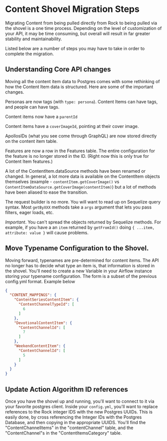 # Content Shovel Migration Steps

Migrating Content from being pulled directly from Rock to being pulled via the shovel is a one time process. Depending on the level of customization of your API, it may be time consuming, but overall will result in far greater stability and maintainability. 

Listed below are a number of steps you may have to take in order to complete the migration. 

## Understanding Core API changes 

Moving all the content item data to Postgres comes with some rethinking of how the Content Item data is structured. Here are some of the important changes. 

Personas are now tags (with `type: persona`). Content Items can have tags, and people can have tags. 

Content items now have a `parentId` 

Content items have a `coverImageId`, pointing at their cover image. 

ApollosIDs (what you see come through GraphQL) are now stored directly on the content item table.

Features are now a row in the Features table. The entire configuration for the feature is no longer stored in the ID. (Right now this is only true for Content Item features.)

A lot of the ContentItem.dataSource methods have been renamed or changed. In general, a lot more data is available on the ContentItem objects themselves (example - `contentItem.getCoverImage()` vs `ContentItemDataSource.getCoverImage(contentItem)`) but a lot of methods have been aliased to ease the transition.

The request builder is no more. You will want to read up on Sequelize query syntax. Most `getByXXX` methods take a `args` argument that lets you pass filters, eager loads, etc. 

*Important*. You can't spread the objects returned by Sequelize methods. For example, if you have a an `item` returned by `getFromId()` doing `{ ...item, attribute: value }` will cause problems. 



## Move Typename Configuration to the Shovel.

Moving forward, typenames are pre-determined for content items. The API no longer has to decide what type an item is, that information is stored in the shovel. You'll need to create a new Variable in your Airflow instance storing your typename configuration. The form is a subset of the previous config.yml format. Example below 

```json
{
  "CONTENT_MAPPINGS": {
    "ContentSeriesContentItem": {
      "ContentChannelTypeId": [
        6
      ]
    },
    "DevotionalContentItem": {
      "ContentChannelId": [
        7
      ]
    },
    "WeekendContentItem": {
      "ContentChannelId": [
        5
      ]
    }
  }
}
```

## Update Action Algorithm ID references

Once you have the shovel up and running, you'll want to connect to it via your favorite postgres client. Inside your `config.yml`, you'll want to replace references to the Rock integer IDS with the new Postgres UUIDs. This is easily done, by cross referencing the Integer IDs with the Postgres Database, and then copying in the appropriate UUIDS. You'll find the "ContentChannelItems" in the "contentChannel" table, and the "ContentChannel"s in the "ContentItemsCategory" table. 


